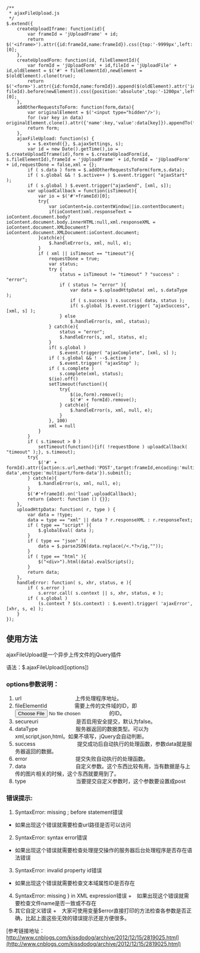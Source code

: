 ```
/**
 * ajaxFileUpload.js
 */
$.extend({
    createUploadIframe: function(id){
        var frameId = 'jUploadFrame' + id;
        return $('<iframe>').attr({id:frameId,name:frameId}).css({top:'-9999px',left:'-9999px',position:'absolute'}).appendTo('body')[0];
    },
    createUploadForm: function(id, fileElementId){
        var formId = 'jUploadForm' + id,fileId = 'jUploadFile' + id,oldElement = $('#' + fileElementId),newElement = $(oldElement).clone(true);
        return $('<form>').attr({id:formId,name:formId}).append($(oldElement).attr('id', fileId).before(newElement)).css({position:'absolute',top:'-1200px',left:'-1200px'}).appendTo('body')[0];
    },
    addOtherRequestsToForm: function(form,data){
        var originalElement = $('<input type="hidden"/>');
        for (var key in data) originalElement.clone().attr({'name':key,'value':data[key]}).appendTo(form);
        return form;
    },
    ajaxFileUpload: function(s) {
        s = $.extend({}, $.ajaxSettings, s);
        var id = new Date().getTime(),io = $.createUploadIframe(id),form = $.createUploadForm(id, s.fileElementId),frameId = 'jUploadFrame' + id,formId = 'jUploadForm' + id,requestDone = false,xml = {};
        if ( s.data ) form = $.addOtherRequestsToForm(form,s.data);
        if ( s.global && ! $.active++ ) $.event.trigger( "ajaxStart" );
        if ( s.global ) $.event.trigger("ajaxSend", [xml, s]);
        var uploadCallback = function(isTimeout){
            var io = $('#'+frameId)[0];
            try{
            	var ioContent=io.contentWindow||io.contentDocument;
                if(ioContent)xml.responseText = ioContent.document.body?ioContent.document.body.innerHTML:null,xml.responseXML = ioContent.document.XMLDocument?ioContent.document.XMLDocument:ioContent.document;
            }catch(e){
                $.handleError(s, xml, null, e);
            }
            if ( xml || isTimeout == "timeout"){
                requestDone = true;
                var status;
                try {
                    status = isTimeout != "timeout" ? "success" : "error";
                    if ( status != "error" ){
                        var data = $.uploadHttpData( xml, s.dataType );
                        if ( s.success ) s.success( data, status );
                        if( s.global )$.event.trigger( "ajaxSuccess", [xml, s] );
                    } else
                        $.handleError(s, xml, status);
                } catch(e){
                    status = "error";
                    $.handleError(s, xml, status, e);
                }
                if( s.global )
                    $.event.trigger( "ajaxComplete", [xml, s] );
                if ( s.global && ! --$.active )
                    $.event.trigger( "ajaxStop" );
                if ( s.complete )
                    s.complete(xml, status);
                $(io).off()
                setTimeout(function(){
	                try{
		                $(io,form).remove();
		                $('#' + formId).remove();
	                } catch(e){
                        $.handleError(s, xml, null, e);
                    }
                }, 100)
                xml = null
            }
        }
        if ( s.timeout > 0 )
            setTimeout(function(){if( !requestDone ) uploadCallback( "timeout" );}, s.timeout);
        try{
            $('#' + formId).attr({action:s.url,method:'POST',target:frameId,encoding:'multipart/form-data',enctype:'multipart/form-data'}).submit();
        } catch(e){
            $.handleError(s, xml, null, e);
        }
        $('#'+frameId).on('load',uploadCallback);
        return {abort: function () {}};
    },
    uploadHttpData: function( r, type ) {
        var data = !type;
        data = type == "xml" || data ? r.responseXML : r.responseText;
        if ( type == "script" ){
        	$.globalEval( data );
        }
        if ( type == "json" ){
        	data = $.parseJSON(data.replace(/<.*?>/ig,""));
        }
        if ( type == "html" ){
        	$("<div>").html(data).evalScripts();
        }
        return data;
    },
    handleError: function( s, xhr, status, e ){
        if ( s.error )
            s.error.call( s.context || s, xhr, status, e );
        if ( s.global )
            (s.context ? $(s.context) : $.event).trigger( 'ajaxError', [xhr, s, e] );
    }
});
```
## 使用方法
ajaxFileUpload是一个异步上传文件的jQuery插件

语法：$.ajaxFileUpload([options])

### options参数说明：

1. url　　　　　　　　　　  上传处理程序地址。　　
2. fileElementId　　　　　  需要上传的文件域的ID，即<input type="file">的ID。
3. secureuri　　　　　　　 是否启用安全提交，默认为false。 
4. dataType　　　　　　　 服务器返回的数据类型。可以为xml,script,json,html。如果不填写，jQuery会自动判断。
5. success　　　　　　　　提交成功后自动执行的处理函数，参数data就是服务器返回的数据。
6. error　　　　　　　　　 提交失败自动执行的处理函数。
7. data	　　　　　　　　　 自定义参数。这个东西比较有用，当有数据是与上传的图片相关的时候，这个东西就要用到了。
8. type	　　　　　　　　　  当要提交自定义参数时，这个参数要设置成post

### 错误提示:

1. SyntaxError: missing ; before statement错误
+ 如果出现这个错误就需要检查url路径是否可以访问
2. SyntaxError: syntax error错误
+ 如果出现这个错误就需要检查处理提交操作的服务器后台处理程序是否存在语法错误
3. SyntaxError: invalid property id错误
+ 如果出现这个错误就需要检查文本域属性ID是否存在
4. SyntaxError: missing } in XML expression错误
+　如果出现这个错误就需要检查文件name是否一致或不存在
5. 其它自定义错误
+　大家可使用变量$error直接打印的方法检查各参数是否正确，比起上面这些无效的错误提示还是方便很多。

[参考链接地址：http://www.cnblogs.com/kissdodog/archive/2012/12/15/2819025.html](http://www.cnblogs.com/kissdodog/archive/2012/12/15/2819025.html)
